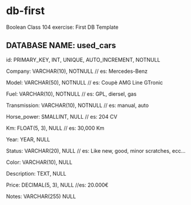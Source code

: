 # db-first
Boolean Class 104 exercise: First DB Template

## DATABASE NAME: used_cars

id: PRIMARY_KEY, INT, UNIQUE, AUTO_INCREMENT, NOTNULL

Company: VARCHAR(10), NOTNULL // es: Mercedes-Benz

Model: VARCHAR(50), NOTNULL // es: Coupè AMG Line GTronic

Fuel: VARCHAR(10), NOTNULL // es: GPL, diersel, gas

Transmission: VARCHAR(10), NOTNULL // es: manual, auto

Horse_power: SMALLINT, NULL // es: 204 CV

Km: FLOAT(5, 3), NULL // es: 30,000 Km

Year: YEAR, NULL

Status: VARCHAR(20), NULL // es: Like new, good, minor scratches, ecc...

Color: VARCHAR(10), NULL

Description: TEXT, NULL

Price: DECIMAL(5, 3), NULL //es: 20.000€

Notes: VARCHAR(255) NULL
